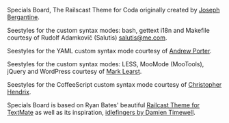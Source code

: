 Specials Board, The Railscast Theme for Coda originally created by [Joseph Bergantine](http://joebergantine.com).

Seestyles for the custom syntax modes: bash, gettext i18n and Makefile courtesy of Rudolf Adamkovič (Salutis) [salutis@me.com](mailto:salutis@me.com).

Seestyles for the YAML custom syntax mode courtesy of [Andrew Porter](http://github.com/partydrone).

Seestyles for the custom syntax modes: LESS, MooMode (MooTools), jQuery and WordPress courtesy of [Mark Learst](http://ipaintcode.com).

Seestyles for the CoffeeScript custom syntax mode courtesy of [Christopher Hendrix](http://www.material-designer.com).

Specials Board is based on Ryan Bates' beautiful [Railcast Theme for TextMate](http://railscasts.com/about) as well as its inspiration, [idlefingers by Damien Timewell](http://fluidsyntax.com/blog/articles/idlefingers-textmate-theme).
